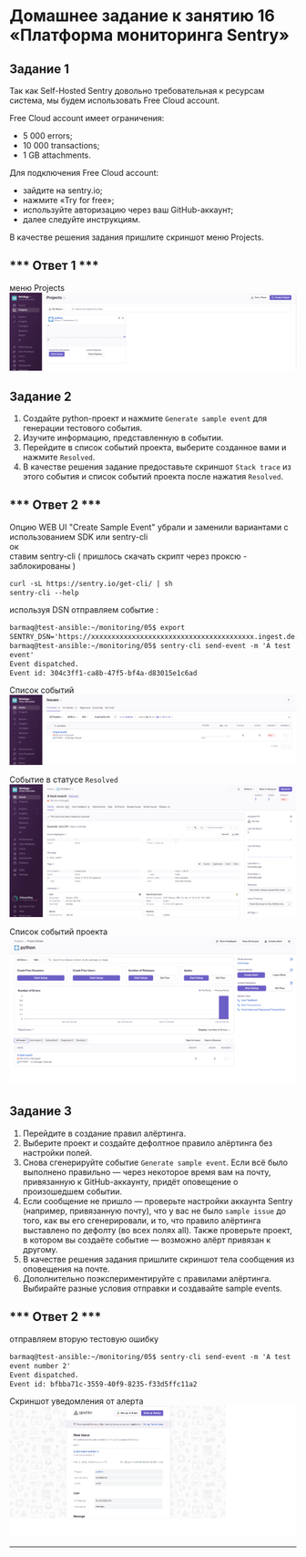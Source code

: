 # Домашнее задание к занятию 16 «Платформа мониторинга Sentry»

## Задание 1

Так как Self-Hosted Sentry довольно требовательная к ресурсам система, мы будем использовать Free Сloud account.

Free Cloud account имеет ограничения:

- 5 000 errors;
- 10 000 transactions;
- 1 GB attachments.

Для подключения Free Cloud account:

- зайдите на sentry.io;
- нажмите «Try for free»;
- используйте авторизацию через ваш GitHub-аккаунт;
- далее следуйте инструкциям.

В качестве решения задания пришлите скриншот меню Projects.

## *** Ответ 1 ***

меню Projects
![Sentry](/images/1_1.png)  


## Задание 2

1. Создайте python-проект и нажмите `Generate sample event` для генерации тестового события.
1. Изучите информацию, представленную в событии.
1. Перейдите в список событий проекта, выберите созданное вами и нажмите `Resolved`.
1. В качестве решения задание предоставьте скриншот `Stack trace` из этого события и список событий проекта после нажатия `Resolved`.

## *** Ответ 2 ***  

Опцию WEB UI "Create Sample Event" убрали и заменили вариантами с использованием SDK или sentry-cli  
ок  
ставим sentry-cli ( пришлось скачать скрипт через проксю - заблокированы  )  

```
curl -sL https://sentry.io/get-cli/ | sh  
sentry-cli --help  
```

используя DSN отправляем событие :  
```
barmaq@test-ansible:~/monitoring/05$ export SENTRY_DSN='https://xxxxxxxxxxxxxxxxxxxxxxxxxxxxxxxxxxxxxxxx.ingest.de.sentry.io/4508765780639824'  
barmaq@test-ansible:~/monitoring/05$ sentry-cli send-event -m 'A test event'  
Event dispatched.  
Event id: 304c3ff1-ca8b-47f5-bf4a-d83015e1c6ad  
```


Список событий  
![Список событий](/images/2_1.png)  

Событие в статусе `Resolved`  
![Список событий](/images/2_2.png)  

Список событий проекта  
![Список событий](/images/2_3.png)  


## Задание 3

1. Перейдите в создание правил алёртинга.
2. Выберите проект и создайте дефолтное правило алёртинга без настройки полей.
3. Снова сгенерируйте событие `Generate sample event`.
Если всё было выполнено правильно — через некоторое время вам на почту, привязанную к GitHub-аккаунту, придёт оповещение о произошедшем событии.
4. Если сообщение не пришло — проверьте настройки аккаунта Sentry (например, привязанную почту), что у вас не было 
`sample issue` до того, как вы его сгенерировали, и то, что правило алёртинга выставлено по дефолту (во всех полях all).
Также проверьте проект, в котором вы создаёте событие — возможно алёрт привязан к другому.
5. В качестве решения задания пришлите скриншот тела сообщения из оповещения на почте.
6. Дополнительно поэкспериментируйте с правилами алёртинга. Выбирайте разные условия отправки и создавайте sample events. 

## *** Ответ 2 ***  

отправляем вторую тестовую ошибку 
```
barmaq@test-ansible:~/monitoring/05$ sentry-cli send-event -m 'A test event number 2'
Event dispatched.
Event id: bfbba71c-3559-40f9-8235-f33d5ffc11a2
```

Скриншот уведомления от алерта
![Список событий](/images/3_1.png)  

---
